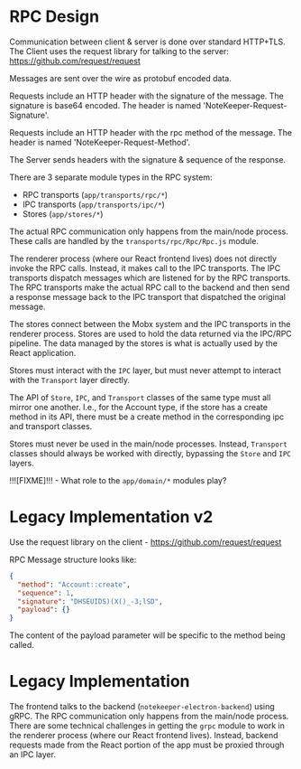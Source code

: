 # RPC Design

Communication between client & server is done over standard HTTP+TLS.  
The Client uses the request library for talking to the server:
https://github.com/request/request

Messages are sent over the wire as protobuf encoded data.

Requests include an HTTP header with the signature of the message.
The signature is base64 encoded.
The header is named 'NoteKeeper-Request-Signature'.

Requests include an HTTP header with the rpc method of the message.
The header is named 'NoteKeeper-Request-Method'.

The Server sends headers with the signature & sequence of the response.

There are 3 separate module types in the RPC system:

- RPC transports (`app/transports/rpc/*`)
- IPC transports (`app/transports/ipc/*`)
- Stores (`app/stores/*`)

The actual RPC communication only happens from the main/node process.
These calls are handled by the `transports/rpc/Rpc/Rpc.js` module.

The renderer process (where our React frontend lives) does not directly invoke the RPC calls.
Instead, it makes call to the IPC transports. The IPC transports dispatch messages which are
listened for by the RPC transports. The RPC transports make the actual RPC call to the backend
and then send a response message back to the IPC transport that dispatched the original message.

The stores connect between the Mobx system and the IPC transports in the renderer process.
Stores are used to hold the data returned via the IPC/RPC pipeline. The data managed by the
stores is what is actually used by the React application.

Stores must interact with the `IPC` layer, but must never attempt to interact
with the `Transport` layer directly.

The API of `Store`, `IPC`, and `Transport` classes of the same type must all
mirror one another. I.e., for the Account type, if the store has a create
method in its API, there must be a create method in the corresponding ipc and
transport classes.

Stores must never be used in the main/node processes. Instead, `Transport`
classes should always be worked with directly, bypassing the `Store` and `IPC`
layers.

!!![FIXME]!!! - What role to the `app/domain/*` modules play?

# Legacy Implementation v2

Use the request library on the client - https://github.com/request/request

RPC Message structure looks like:

```json
{
  "method": "Account::create",
  "sequence": 1,
  "signature": "DHSEUIDS)(X()_-3;lSD",
  "payload": {}
}
```

The content of the payload parameter will be specific to the method being called.

# Legacy Implementation

The frontend talks to the backend (`notekeeper-electron-backend`) using gRPC.
The RPC communication only happens from the main/node process. There are some
technical challenges in getting the `grpc` module to work in the renderer
process (where our React frontend lives). Instead, backend requests made from
the React portion of the app must be proxied through an IPC layer.
